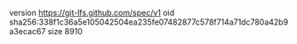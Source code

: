 version https://git-lfs.github.com/spec/v1
oid sha256:338f1c36a5e105042504ea235fe07482877c578f714a71dc780a42b9a3ecac67
size 8910
